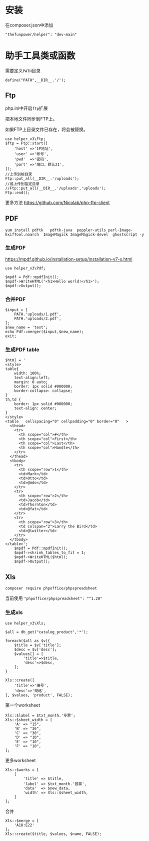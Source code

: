 # 安装

在composer.json中添加
~~~
"thefunpower/helper": "dev-main"
~~~

# 助手工具类或函数

需要定义`PATH`目录
~~~
define("PATH",__DIR__.'/');
~~~

## Ftp
php.ini中开启`ftp`扩展

把本地文件同步到FTP上。

如果FTP上目录文件已存在，将会被替换。

~~~
use helper_v3\Ftp;
$ftp = Ftp::start([
    'host' =>'IP地址',
    'user' =>'帐号',
    'pwd'  =>'密码',
    'port' =>'端口，默认21', 
]);  
//上传到根目录
Ftp::put_all(__DIR__.'/uploads');
//或上传到指定目录
//Ftp::put_all(__DIR__.'/uploads','uploads');
Ftp::end();
~~~



更多方法 https://github.com/Nicolab/php-ftp-client

## PDF
~~~ 
yum install pdftk   pdftk-java  poppler-utils perl-Image-ExifTool.noarch  ImageMagick ImageMagick-devel  ghostscript -y
~~~

### 生成PDF

https://mpdf.github.io/installation-setup/installation-v7-x.html
~~~
use helper_v3\Pdf;

$mpdf = Pdf::mpdfInit();
$mpdf->WriteHTML('<h1>Hello world!</h1>');
$mpdf->Output();
~~~

### 合并PDF
~~~
$input = [
    PATH.'uploads/1.pdf',
    PATH.'uploads/2.pdf',
];
$new_name = 'test';
echo Pdf::merger($input,$new_name);
exit;
~~~

### 生成PDF table
~~~
$html = '
<style> 
table{
    width: 100%;
    text-align:left;
    margin: 0 auto;
    border: 1px solid #000000;
    border-collapse: collapse;
} 
th,td {
    border: 1px solid #000000;
    text-align: center;
}
</style>
<table   cellspacing="0" cellpadding="0" border="0"   >
  <thead>
    <tr>
      <th scope="col">#</th>
      <th scope="col">First</th>
      <th scope="col">Last</th>
      <th scope="col">Handle</th>
    </tr>
  </thead>
  <tbody>
    <tr>
      <th scope="row">1</th>
      <td>Mark</td>
      <td>Otto</td>
      <td>@mdo</td>
    </tr>
    <tr>
      <th scope="row">2</th>
      <td>Jacob</td>
      <td>Thornton</td>
      <td>@fat</td>
    </tr>
    <tr>
      <th scope="row">3</th>
      <td colspan="2">Larry the Bird</td>
      <td>@twitter</td>
    </tr>
  </tbody>
</table>';
    $mpdf = Pdf::mpdfInit();
    $mpdf->shrink_tables_to_fit = 1;
    $mpdf->WriteHTML($html);
    $mpdf->Output();
~~~

## Xls 
~~~
composer require phpoffice/phpspreadsheet
~~~
当前使用 `"phpoffice/phpspreadsheet": "^1.20"`


### 生成xls
~~~ 
use helper_v3\Xls;

$all = db_get("catalog_product",'*');

foreach($all as $v){
    $title = $v['title'];
    $desc = $v['desc'];
    $values[] = [
        'title'=>$title,
        'desc'=>$desc,
    ];
}
~~~

~~~
Xls::create([
    'title'=>'编号',
    'desc'=>'规格',
], $values, 'product', FALSE);
~~~

第一个worksheet
~~~
Xls::$label = $txt_month.'专票';
Xls::$sheet_width = [
    'A' => "15",
    'B' => "36",
    'C' => "30",
    'D' => "10",
    'E' => "10",
    'F' => "10",
];
~~~
更多worksheet
~~~
Xls::$works = [
    [
        'title' => $title,
        'label' => $txt_month.'普票',
        'data'  => $new_data,
        'width' => Xls::$sheet_width,
    ]
];
~~~
合并 
~~~
Xls::$merge = [
    'A18:E22' 
];
Xls::create($title, $values, $name, FALSE);
~~~